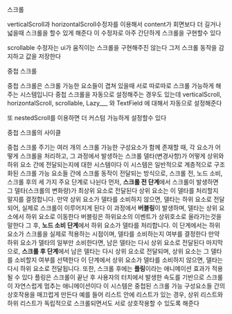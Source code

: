 스크롤 

verticalScroll과 horizontalScroll수정자를 이용해서 content가 회면보다 더 길거나 넓을때 스크롤을 할수 있게 해준다
이 수정자로 아주 간단하게 스크롤을 구현할수 있다

scrollable 수정자는 ui가 움직이는 스크롤을 구현해주진 않는다 그저 스크롤 동작을 감지하고 값을 저장한다 

중첩 스크롤 

중첩 스크롤은 스크롤 가능한 요소들이 겹쳐 있을때 서로 따로따로 스크롤 가능하게 해주는 시스템입니다
중첩 스크롤을 자동으로 설정해주는 경우도 있는데
 verticalScroll, horizontalScroll, scrollable, Lazy___ 와 TextField 에 대해서 자동으로 설정해준다

 또 nestedScroll를 이용하면 더 커스텀 가능하게 설정할수 있다

중첩 스크롤의 사이클

중첩 스크롤 주기는 여러 개의 스크롤 가능한 구성요소가 함께 존재할 때, 각 요소가 어떻게 스크롤을 처리하고, 그 과정에서 발생하는 스크롤 델타(변경사항)가 어떻게 상위와 하위 요소 간에 전달되는지에 대한 시스템이다
이 시스템은 일반적으로 계층적으로 구조화된 스크롤 가능 요소들 간에 스크롤 동작이 전달되는 방식으로,
스크롤 전, 노드 소비, 스크롤 후의 세 가지 주요 단계로 나뉜다
먼저, **스크롤 전 단계**에서 스크롤이 발생하면 그 델타(스크롤의 변화량)가 최상위 요소로 전달된다
상위 요소는 이 델타를 처리할지 말지를 결정합니다. 만약 상위 요소가 델타를 소비하지 않으면, 델타는 하위 요소로 전달되어, 실제로 스크롤이 이루어지게 된다 
이 과정에서 **버블링**이 발생하며, 델타는 상위 요소에서 하위 요소로 이동한다
버블링은 하위요소의 이벤트가 상위호소로 올라가는것을 말한다
그 후, **노드 소비 단계**에서 하위 요소가 델타를 처리합니다. 이 단계에서는 하위 요소가 스크롤을 실제로 적용하는 시점이며, 델타를 소비하는지 여부를 결정한다
만약 하위 요소가 델타의 일부만 소비한다면, 남은 델타는 다시 상위 요소로 전달된다
마지막으로, **스크롤 후 단계**에서 남은 델타는 다시 상위 요소로 전달되며, 상위 요소는 그 델타를 소비할지 여부를 선택한다
이 단계에서 상위 요소가 델타를 소비하지 않으면, 델타는 다시 하위 요소로 전달됩니다. 또한, 스크롤 후에는 **플링**이라는 애니메이션 효과가 적용될 수 있다
플링은 스크롤이 끝난 후 사용자의 터치에서 발생한 속도를 기반으로 스크롤이 자연스럽게 멈추는 애니메이션이다
이 시스템은 중첩된 스크롤 가능 구성요소들 간의 상호작용을 매끄럽게 만든다
예를 들어 리스트 안에 리스트가 있는 경우, 상위 리스트와 하위 리스트가 독립적으로 스크롤되면서도 서로 상호작용할 수 있도록 해준다
